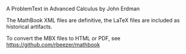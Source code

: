 
A ProblemText in Advanced Calculus
by John Erdman

The MathBook XML files are definitive, the LaTeX files are included as
historical artifacts.

To convert the MBX files to HTML or PDF, see
https://github.com/rbeezer/mathbook 

